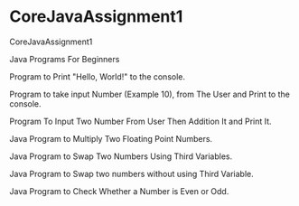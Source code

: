 # CoreJavaAssignment1
CoreJavaAssignment1

Java Programs For Beginners


Program to Print "Hello, World!" to the console.

Program to take input Number (Example 10), from The User and Print to the console.

Program To Input Two Number From User Then Addition It and Print It.

Java Program to Multiply Two Floating Point Numbers.

Java Program to Swap Two Numbers Using Third Variables.

Java Program to Swap two numbers without using Third Variable.

Java Program to Check Whether a Number is Even or Odd.
